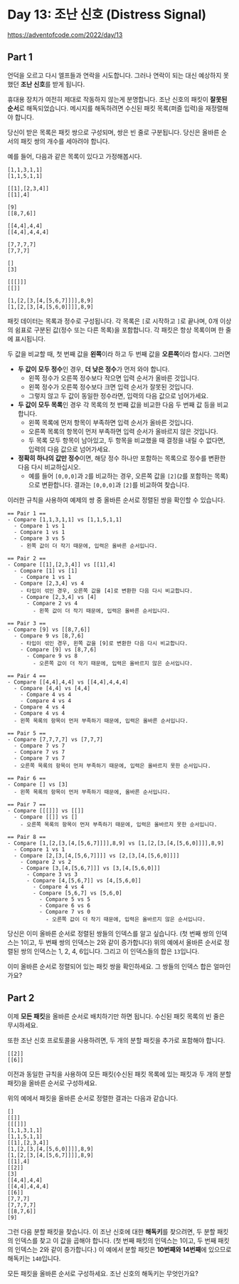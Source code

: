 # Day 13: 조난 신호 (Distress Signal)
<https://adventofcode.com/2022/day/13>

## Part 1  
언덕을 오르고 다시 엘프들과 연락을 시도합니다. 그러나 연락이 되는 대신 예상하지 못했던 **조난 신호**를 받게 됩니다.

휴대용 장치가 여전히 제대로 작동하지 않는게 분명합니다. 조난 신호의 패킷이 **잘못된 순서**로 해독되었습니다. 메시지를 해독하려면 수신된 패킷 목록(퍼즐 입력)을 재정렬해야 합니다.

당신이 받은 목록은 패킷 쌍으로 구성되며, 쌍은 빈 줄로 구분됩니다. 당신은 올바른 순서의 패킷 쌍의 개수를 세아려야 합니다.

예를 들어, 다음과 같은 목록이 있다고 가정해봅시다.

``` text
[1,1,3,1,1]
[1,1,5,1,1]

[[1],[2,3,4]]
[[1],4]

[9]
[[8,7,6]]

[[4,4],4,4]
[[4,4],4,4,4]

[7,7,7,7]
[7,7,7]

[]
[3]

[[[]]]
[[]]

[1,[2,[3,[4,[5,6,7]]]],8,9]
[1,[2,[3,[4,[5,6,0]]]],8,9]
```

패킷 데이터는 목록과 정수로 구성됩니다. 각 목록은 `[`로 시작하고 `]`로 끝나며, 0개 이상의 쉼표로 구분된 값(정수 또는 다른 목록)을 포함합니다. 각 패킷은 항상 목록이며 한 줄에 표시됩니다.

두 값을 비교할 때, 첫 번째 값을 **왼쪽**이라 하고 두 번째 값을 **오른쪽**이라 합시다. 그러면

- **두 값이 모두 정수**인 경우, **더 낮은 정수**가 먼저 와야 합니다. 
  - 왼쪽 정수가 오른쪽 정수보다 작으면 입력 순서가 올바른 것입니다. 
  - 왼쪽 정수가 오른쪽 정수보다 크면 입력 순서가 잘못된 것입니다. 
  - 그렇지 않고 두 값이 동일한 정수라면, 입력의 다음 값으로 넘어가세요.
- **두 값이 모두 목록**인 경우 각 목록의 첫 번째 값을 비교한 다음 두 번째 값 등을 비교합니다. 
  - 왼쪽 목록에 먼저 항목이 부족하면 입력 순서가 올바른 것입니다. 
  - 오른쪽 목록의 항목이 먼저 부족하면 입력 순서가 올바르지 않은 것입니다. 
  - 두 목록 모두 항목이 남아있고, 두 항목을 비교했을 때 결정을 내릴 수 없다면, 입력의 다음 값으로 넘어가세요.
- **정확히 하나의 값만 정수**이면, 해당 정수 하나만 포함하는 목록으로 정수를 변환한 다음 다시 비교하십시오. 
  - 예를 들어 `[0,0,0]`과 `2`를 비교하는 경우, 오른쪽 값을 `[2]`(`2`를 포함하는 목록)으로 변환합니다. 결과는 `[0,0,0]`과 `[2]`를 비교하여 찾습니다.

이러한 규칙을 사용하여 예제의 쌍 중 올바른 순서로 정렬된 쌍을 확인할 수 있습니다.

``` text
== Pair 1 ==
- Compare [1,1,3,1,1] vs [1,1,5,1,1]
  - Compare 1 vs 1
  - Compare 1 vs 1
  - Compare 3 vs 5
    - 왼쪽 값이 더 작기 때문에, 입력은 올바른 순서입니다.

== Pair 2 ==
- Compare [[1],[2,3,4]] vs [[1],4]
  - Compare [1] vs [1]
    - Compare 1 vs 1
  - Compare [2,3,4] vs 4
    - 타입이 섞인 경우, 오른쪽 값을 [4]로 변환한 다음 다시 비교합니다.
    - Compare [2,3,4] vs [4]
      - Compare 2 vs 4
        - 왼쪽 값이 더 작기 때문에, 입력은 올바른 순서입니다.

== Pair 3 ==
- Compare [9] vs [[8,7,6]]
  - Compare 9 vs [8,7,6]
    - 타입이 섞인 경우, 왼쪽 값을 [9]로 변환한 다음 다시 비교합니다.
    - Compare [9] vs [8,7,6]
      - Compare 9 vs 8
        - 오른쪽 값이 더 작기 때문에, 입력은 올바르지 않은 순서입니다.

== Pair 4 ==
- Compare [[4,4],4,4] vs [[4,4],4,4,4]
  - Compare [4,4] vs [4,4]
    - Compare 4 vs 4
    - Compare 4 vs 4
  - Compare 4 vs 4
  - Compare 4 vs 4
  - 왼쪽 목록의 항목이 먼저 부족하기 때문에, 입력은 올바른 순서입니다.

== Pair 5 ==
- Compare [7,7,7,7] vs [7,7,7]
  - Compare 7 vs 7
  - Compare 7 vs 7
  - Compare 7 vs 7
  - 오른쪽 목록의 항목이 먼저 부족하기 때문에, 입력은 올바르지 못한 순서입니다.

== Pair 6 ==
- Compare [] vs [3]
  - 왼쪽 목록의 항목이 먼저 부족하기 때문에, 올바른 순서입니다.

== Pair 7 ==
- Compare [[[]]] vs [[]]
  - Compare [[]] vs []
    - 오른쪽 목록의 항목이 먼저 부족하기 때문에, 입력은 올바르지 못한 순서입니다.

== Pair 8 ==
- Compare [1,[2,[3,[4,[5,6,7]]]],8,9] vs [1,[2,[3,[4,[5,6,0]]]],8,9]
  - Compare 1 vs 1
  - Compare [2,[3,[4,[5,6,7]]]] vs [2,[3,[4,[5,6,0]]]]
    - Compare 2 vs 2
    - Compare [3,[4,[5,6,7]]] vs [3,[4,[5,6,0]]]
      - Compare 3 vs 3
      - Compare [4,[5,6,7]] vs [4,[5,6,0]]
        - Compare 4 vs 4
        - Compare [5,6,7] vs [5,6,0]
          - Compare 5 vs 5
          - Compare 6 vs 6
          - Compare 7 vs 0
            - 오른쪽 값이 더 작기 때문에, 입력은 올바르지 않은 순서입니다.
```
당신은 이미 올바른 순서로 정렬된 쌍들의 인덱스를 알고 싶습니다. (첫 번째 쌍의 인덱스는 1이고, 두 번째 쌍의 인덱스는 2와 같이 증가합니다) 위의 예에서 올바른 순서로 정렬된 쌍의 인덱스는 1, 2, 4, 6입니다. 그리고 이 인덱스들의 합은 `13`입니다.

이미 올바른 순서로 정렬되어 있는 패킷 쌍을 확인하세요. 그 쌍들의 인덱스 합은 얼마인가요?

## Part 2
이제 **모든 패킷**을 올바른 순서로 배치하기만 하면 됩니다. 수신된 패킷 목록의 빈 줄은 무시하세요.

또한 조난 신호 프로토콜을 사용하려면, 두 개의 분할 패킷을 추가로 포함해야 합니다.

``` text
[[2]]
[[6]]
```

이전과 동일한 규칙을 사용하여 모든 패킷(수신된 패킷 목록에 있는 패킷과 두 개의 분할 패킷)을 올바른 순서로 구성하세요.

위의 예에서 패킷을 올바른 순서로 정렬한 결과는 다음과 같습니다.

``` text
[]
[[]]
[[[]]]
[1,1,3,1,1]
[1,1,5,1,1]
[[1],[2,3,4]]
[1,[2,[3,[4,[5,6,0]]]],8,9]
[1,[2,[3,[4,[5,6,7]]]],8,9]
[[1],4]
[[2]]
[3]
[[4,4],4,4]
[[4,4],4,4,4]
[[6]]
[7,7,7]
[7,7,7,7]
[[8,7,6]]
[9]
```

그런 다음 분할 패킷을 찾습니다. 이 조난 신호에 대한 **해독키**를 찾으려면, 두 분할 패킷의 인덱스를 찾고 이 값을 곱해야 합니다. (첫 번째 패킷의 인덱스는 1이고, 두 번째 패킷의 인덱스는 2와 같이 증가합니다.) 이 예에서 분할 패킷은 **10번째와 14번째**에 있으므로 해독키는 `140`입니다.

모든 패킷을 올바른 순서로 구성하세요. 조난 신호의 해독키는 무엇인가요?
